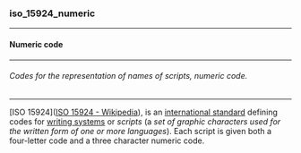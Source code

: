 ### iso_15924_numeric



------
#### Numeric code



------
###### Codes for the representation of names of scripts, numeric code.



------
[ISO 15924]([ISO 15924 - Wikipedia](https://en.wikipedia.org/wiki/ISO_15924)), is an [international standard](https://en.wikipedia.org/wiki/ISO_standard "ISO standard") defining codes for [writing systems](https://en.wikipedia.org/wiki/Writing_systems "Writing systems") or *scripts* (a *set of graphic characters used for the written form of one or more languages*). Each script is given both a four-letter code and a three character numeric code.